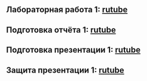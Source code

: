 ## Лабораторная работа 1: [rutube](https://rutube.ru/video/15204789503cd749d76b167d56db31f4/)
## Подготовка отчёта 1: [rutube](https://rutube.ru/video/15204789503cd749d76b167d56db31f4/)
## Подготовка презентации 1: [rutube](https://rutube.ru/video/15204789503cd749d76b167d56db31f4/)
## Защита презентации 1: [rutube](https://rutube.ru/video/15204789503cd749d76b167d56db31f4/)